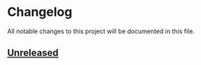 # Changelog

All notable changes to this project will be documented in this file.

## [Unreleased](https://github.com/figuren-theater/theater-production-blocks/compare/0.1.0...HEAD)



